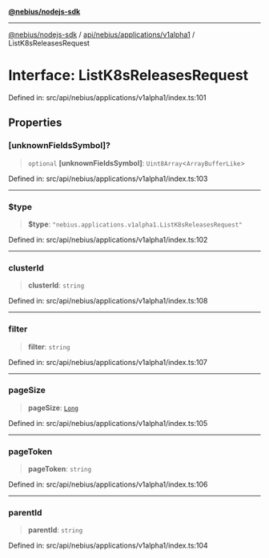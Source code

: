 [**@nebius/nodejs-sdk**](../../../../../README.md)

***

[@nebius/nodejs-sdk](../../../../../README.md) / [api/nebius/applications/v1alpha1](../README.md) / ListK8sReleasesRequest

# Interface: ListK8sReleasesRequest

Defined in: src/api/nebius/applications/v1alpha1/index.ts:101

## Properties

### \[unknownFieldsSymbol\]?

> `optional` **\[unknownFieldsSymbol\]**: `Uint8Array`\<`ArrayBufferLike`\>

Defined in: src/api/nebius/applications/v1alpha1/index.ts:103

***

### $type

> **$type**: `"nebius.applications.v1alpha1.ListK8sReleasesRequest"`

Defined in: src/api/nebius/applications/v1alpha1/index.ts:102

***

### clusterId

> **clusterId**: `string`

Defined in: src/api/nebius/applications/v1alpha1/index.ts:108

***

### filter

> **filter**: `string`

Defined in: src/api/nebius/applications/v1alpha1/index.ts:107

***

### pageSize

> **pageSize**: [`Long`](../../../../../runtime/protos/core/classes/Long.md)

Defined in: src/api/nebius/applications/v1alpha1/index.ts:105

***

### pageToken

> **pageToken**: `string`

Defined in: src/api/nebius/applications/v1alpha1/index.ts:106

***

### parentId

> **parentId**: `string`

Defined in: src/api/nebius/applications/v1alpha1/index.ts:104
